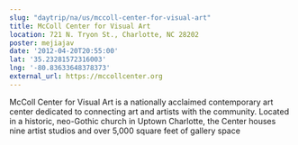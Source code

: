 ```yaml
---
slug: "daytrip/na/us/mccoll-center-for-visual-art"
title: McColl Center for Visual Art
location: 721 N. Tryon St., Charlotte, NC 28202
poster: mejiajav
date: '2012-04-20T20:55:00'
lat: '35.23281572316003'
lng: '-80.83633648378373'
external_url: https://mccollcenter.org
---
```


McColl Center for Visual Art is a nationally acclaimed contemporary art center dedicated to connecting art and artists with the community. Located in a historic, neo-Gothic church in Uptown Charlotte, the Center houses nine artist studios and over 5,000 square feet of gallery space
